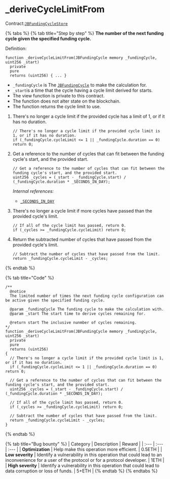 # \_deriveCycleLimitFrom

Contract:[`JBFundingCycleStore`](../)​

{% tabs %}
{% tab title="Step by step" %}
**The number of the next funding cycle given the specified funding cycle.**

Definition:

```solidity
function _deriveCycleLimitFrom(JBFundingCycle memory _fundingCycle, uint256 _start)
  private
  pure
  returns (uint256) { ... }
```

* `_fundingCycle` is The [`JBFundingCycle`](../../../data-structures/jbfundingcycle.md) to make the calculation for.
* `_start`is a time that the cycle having a cycle limit derived for starts.
* The view function is private to this contract.
* The function does not alter state on the blockchain.
* The function returns the cycle limit to use.

1. There's no longer a cycle limit if the provided cycle has a limit of 1, or if it has no duration.

   ```solidity
   // There's no longer a cycle limit if the provided cycle limit is 1, or if it has no duration.
   if (_fundingCycle.cycleLimit <= 1 || _fundingCycle.duration == 0) return 0;
   ```

2. Get a reference to the number of cycles that can fit between the funding cycle's start, and the provided start.  

   ```solidity
   // Get a reference to the number of cycles that can fit between the funding cycle's start, and the provided start.
   uint256 _cycles = (_start - _fundingCycle.start) / (_fundingCycle.duration * _SECONDS_IN_DAY);
   ```

   _Internal references:_

   * [`_SECONDS_IN_DAY`](../properties/_seconds_in_day.md)

3. There's no longer a cycle limit if more cycles have passed than the provided cycle's limit.

   ```solidity
   // If all of the cycle limit has passed, return 0.
   if (_cycles >= _fundingCycle.cycleLimit) return 0;
   ```

4. Return the subtracted number of cycles that have passed from the provided cycle's limit.

   ```solidity
   // Subtract the number of cycles that have passed from the limit.
   return _fundingCycle.cycleLimit - _cycles;
   ```
{% endtab %}

{% tab title="Code" %}
```solidity
/** 
  @notice 
  The limited number of times the next funding cycle configuration can be active given the specified funding cycle.

  @param _fundingCycle The funding cycle to make the calculation with.
  @param _start The start time to derive cycles remaining for.

  @return start The inclusive nunmber of cycles remaining.
*/
function _deriveCycleLimitFrom(JBFundingCycle memory _fundingCycle, uint256 _start)
  private
  pure
  returns (uint256)
{
  // There's no longer a cycle limit if the provided cycle limit is 1, or if it has no duration.
  if (_fundingCycle.cycleLimit <= 1 || _fundingCycle.duration == 0) return 0;
  
  // Get a reference to the number of cycles that can fit between the funding cycle's start, and the provided start.
  uint256 _cycles = (_start - _fundingCycle.start) / (_fundingCycle.duration * _SECONDS_IN_DAY);
  
  // If all of the cycle limit has passed, return 0.
  if (_cycles >= _fundingCycle.cycleLimit) return 0;
  
  // Subtract the number of cycles that have passed from the limit.
  return _fundingCycle.cycleLimit - _cycles;
}
```
{% endtab %}

{% tab title="Bug bounty" %}
| Category | Description | Reward |
| :--- | :--- | :--- |
| **Optimization** | Help make this operation more efficient. | 0.5ETH |
| **Low severity** | Identify a vulnerability in this operation that could lead to an inconvenience for a user of the protocol or for a protocol developer. | 1ETH |
| **High severity** | Identify a vulnerability in this operation that could lead to data corruption or loss of funds. | 5+ETH |
{% endtab %}
{% endtabs %}


